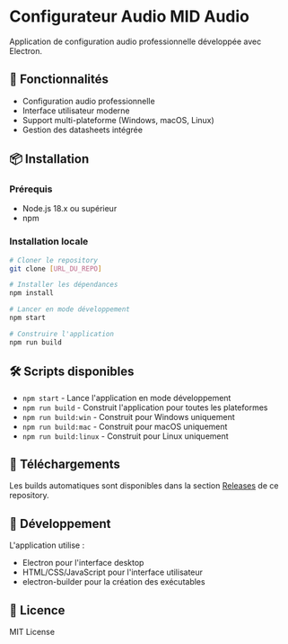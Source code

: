 # Configurateur Audio MID Audio

Application de configuration audio professionnelle développée avec Electron.

## 🚀 Fonctionnalités

- Configuration audio professionnelle
- Interface utilisateur moderne
- Support multi-plateforme (Windows, macOS, Linux)
- Gestion des datasheets intégrée

## 📦 Installation

### Prérequis
- Node.js 18.x ou supérieur
- npm

### Installation locale
```bash
# Cloner le repository
git clone [URL_DU_REPO]

# Installer les dépendances
npm install

# Lancer en mode développement
npm start

# Construire l'application
npm run build
```

## 🛠️ Scripts disponibles

- `npm start` - Lance l'application en mode développement
- `npm run build` - Construit l'application pour toutes les plateformes
- `npm run build:win` - Construit pour Windows uniquement
- `npm run build:mac` - Construit pour macOS uniquement
- `npm run build:linux` - Construit pour Linux uniquement

## 📱 Téléchargements

Les builds automatiques sont disponibles dans la section [Releases](https://github.com/[VOTRE_USERNAME]/configurateur-audio-mid/releases) de ce repository.

## 🔧 Développement

L'application utilise :
- Electron pour l'interface desktop
- HTML/CSS/JavaScript pour l'interface utilisateur
- electron-builder pour la création des exécutables

## 📄 Licence

MIT License 